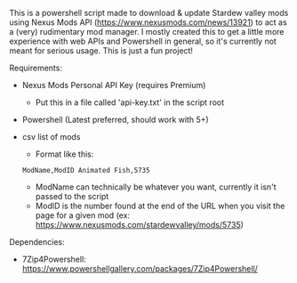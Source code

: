 This is a powershell script made to download & update Stardew valley mods using Nexus Mods API (https://www.nexusmods.com/news/13921) to act as a (very) rudimentary mod manager.  I mostly created this to get a little more experience with web APIs and Powershell in general, so it's currently not meant for serious usage.  This is just a fun project!


Requirements:

- Nexus Mods Personal API Key (requires Premium)
    - Put this in a file called 'api-key.txt' in the script root
- Powershell (Latest preferred, should work with 5+)
- csv list of mods
    - Format like this: 

    <code>ModName,ModID
Animated Fish,5735</code>

    - ModName can technically be whatever you want, currently it isn't passed to the script
    - ModID is the number found at the end of the URL when you visit the page for a given mod (ex: https://www.nexusmods.com/stardewvalley/mods/5735)

Dependencies:

- 7Zip4Powershell: https://www.powershellgallery.com/packages/7Zip4Powershell/